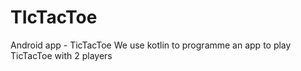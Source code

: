 # TIcTacToe
Android app - TicTacToe
We use kotlin to programme an app to play TicTacToe with 2 players

